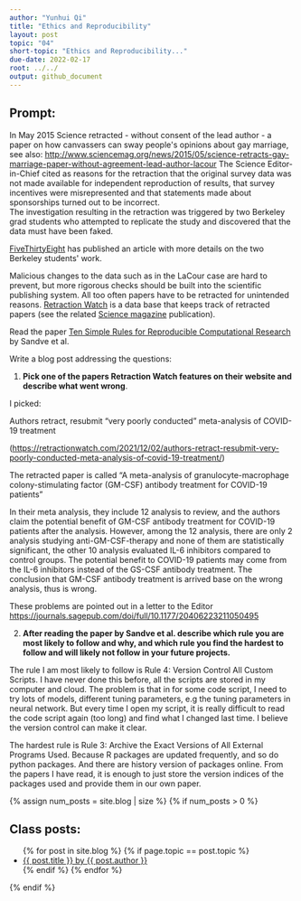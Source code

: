 ```yaml
---
author: "Yunhui Qi"
title: "Ethics and Reproducibility"
layout: post
topic: "04"
short-topic: "Ethics and Reproducibility..."
due-date: 2022-02-17
root: ../../
output: github_document
---
```



## Prompt:

In May 2015 Science retracted - without consent of the lead author - a paper on  how canvassers can sway people's opinions about gay marriage, 
see also: http://www.sciencemag.org/news/2015/05/science-retracts-gay-marriage-paper-without-agreement-lead-author-lacour
The Science Editor-in-Chief cited as reasons for the retraction that the original survey data was not made available for independent reproduction of results, that survey incentives were misrepresented and that statements made about sponsorships turned out to be incorrect.<br>
The investigation resulting in the retraction was triggered by two  Berkeley grad students who attempted to replicate the study and discovered that the data must have been faked.
 
[FiveThirtyEight](https://fivethirtyeight.com/features/how-two-grad-students-uncovered-michael-lacour-fraud-and-a-way-to-change-opinions-on-transgender-rights/) has published an article with more details on the two Berkeley students' work.

Malicious changes to the data such as in the LaCour case are hard to prevent, but more rigorous checks should be built into the scientific publishing system. All too often papers have to be retracted for unintended reasons. [Retraction Watch](https://retractionwatch.com/) is a data base that keeps track of retracted papers (see the related [Science magazine](https://www.sciencemag.org/news/2018/10/what-massive-database-retracted-papers-reveals-about-science-publishing-s-death-penalty) publication). 

Read the paper [Ten Simple Rules for Reproducible Computational Research](https://journals.plos.org/ploscompbiol/article?id=10.1371/journal.pcbi.1003285) by Sandve et al.


Write a blog post addressing the questions: 

1. **Pick one of the papers Retraction Watch features on their website and describe what went wrong**. 

I picked:

Authors retract, resubmit “very poorly conducted” meta-analysis of COVID-19 treatment

(https://retractionwatch.com/2021/12/02/authors-retract-resubmit-very-poorly-conducted-meta-analysis-of-covid-19-treatment/)

The retracted paper is called “A meta-analysis of granulocyte-macrophage colony-stimulating factor (GM-CSF) antibody treatment for COVID-19 patients”

In their meta analysis, they include 12 analysis to review, and the authors claim the potential benefit of GM-CSF antibody treatment for COVID-19 patients after the analysis. However, among the 12 analysis, there are only 2 analysis studying anti-GM-CSF-therapy and none of them are statistically significant, the other 10 analysis evaluated IL-6 inhibitors compared to control groups. The potential benefit to COVID-19 patients may come from the IL-6 inhibitors instead of the GS-CSF antibody treatment. The conclusion that GM-CSF antibody treatment is arrived base on the wrong analysis, thus is wrong. 

These problems are pointed out in a letter to the Editor https://journals.sagepub.com/doi/full/10.1177/20406223211050495



2. **After reading the paper by Sandve et al. describe which rule you are most likely to follow and why, and which rule you find the hardest to follow and will likely not follow in your future projects.**

The rule I am most likely to follow is Rule 4: Version Control All Custom Scripts. I have never done this before, all the scripts are stored in my computer and cloud. The problem is that in for some code script, I need to try lots of models, different tuning parameters, e.g the tuning parameters in neural network. But every time I open my script, it is really difficult to read the code script again (too long) and find what I changed last time. I believe the version control can make it clear.

The hardest rule is Rule 3: Archive the Exact Versions of All External Programs Used. Because R packages are updated frequently, and so do python packages. And there are history version of packages online. From the papers I have read, it is enough to just store the version indices of the packages used and provide them in our own paper.





{% assign num_posts = site.blog | size %}
{% if num_posts > 0 %}
## Class posts:

<ul>
{% for post in site.blog %}
  {% if page.topic == post.topic %}
  <li><a href="{{ post.url }}">{{ post.title }} by {{ post.author }}</a></li>
  {% endif %}
{% endfor %}
</ul>
{% endif %}
